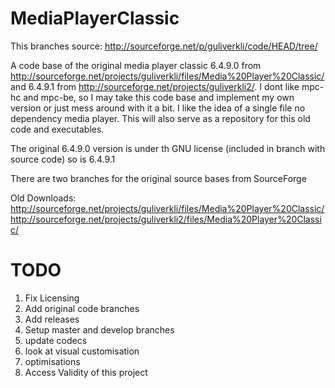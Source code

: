 MediaPlayerClassic
==================
This branches source:
http://sourceforge.net/p/guliverkli/code/HEAD/tree/

A code base of the original media player classic 6.4.9.0 from 
  http://sourceforge.net/projects/guliverkli/files/Media%20Player%20Classic/ 
and 6.4.9.1 from 
  http://sourceforge.net/projects/guliverkli2/. 
I dont like mpc-hc and mpc-be, so I may take this code base and implement my own version or just mess around with it a bit. 
I like the idea of a single file no dependency media player. 
This will also serve as a repository for this old code and executables.

The original 6.4.9.0 version is under th GNU license (included in branch with source code)
so is 6.4.9.1

There are two branches for the original source bases from SourceForge

Old Downloads:  http://sourceforge.net/projects/guliverkli/files/Media%20Player%20Classic/
                http://sourceforge.net/projects/guliverkli2/files/Media%20Player%20Classic/

TODO
====

  1. Fix Licensing
  2. Add original code branches
  3. Add releases
  4. Setup master and develop branches
  5. update codecs
  6. look at visual customisation
  7. optimisations
  8. Access Validity of this project
